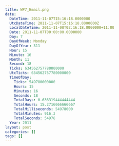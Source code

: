 ```yaml
---
title: WP7_Email.png
date:
  DateTime: 2011-11-07T15:16:18.0000000
  UtcDateTime: 2011-11-07T15:16:18.0000000Z
  LocalDateTime: 2011-11-08T02:16:18.0000000+11:00
  Date: 2011-11-07T00:00:00.0000000
  Day: 7
  DayOfWeek: Monday
  DayOfYear: 311
  Hour: 15
  Minute: 16
  Month: 11
  Second: 18
  Ticks: 634562757780000000
  UtcTicks: 634562757780000000
  TimeOfDay:
    Ticks: 549780000000
    Hours: 15
    Minutes: 16
    Seconds: 18
    TotalDays: 0.636319444444444
    TotalHours: 15.2716666666667
    TotalMilliseconds: 54978000
    TotalMinutes: 916.3
    TotalSeconds: 54978
  Year: 2011
layout: post
categories: []
tags: []
---
```


